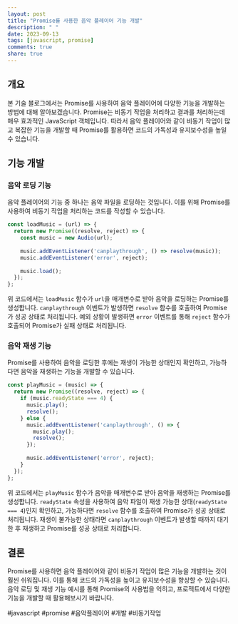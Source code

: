 ```yaml
---
layout: post
title: "Promise를 사용한 음악 플레이어 기능 개발"
description: " "
date: 2023-09-13
tags: [javascript, promise]
comments: true
share: true
---
```


## 개요
본 기술 블로그에서는 Promise를 사용하여 음악 플레이어에 다양한 기능을 개발하는 방법에 대해 알아보겠습니다. Promise는 비동기 작업을 처리하고 결과를 처리하는데 매우 효과적인 JavaScript 객체입니다. 따라서 음악 플레이어와 같이 비동기 작업이 많고 복잡한 기능을 개발할 때 Promise를 활용하면 코드의 가독성과 유지보수성을 높일 수 있습니다. 

## 기능 개발
### 음악 로딩 기능
음악 플레이어의 기능 중 하나는 음악 파일을 로딩하는 것입니다. 이를 위해 Promise를 사용하여 비동기 작업을 처리하는 코드를 작성할 수 있습니다.

```javascript
const loadMusic = (url) => {
  return new Promise((resolve, reject) => {
    const music = new Audio(url);
  
    music.addEventListener('canplaythrough', () => resolve(music));
    music.addEventListener('error', reject);
  
    music.load();
  });
};
```

위 코드에서는 `loadMusic` 함수가 `url`을 매개변수로 받아 음악을 로딩하는 Promise를 생성합니다. `canplaythrough` 이벤트가 발생하면 `resolve` 함수를 호출하여 Promise가 성공 상태로 처리됩니다. 예외 상황이 발생하면 `error` 이벤트를 통해 `reject` 함수가 호출되어 Promise가 실패 상태로 처리됩니다.

### 음악 재생 기능
Promise를 사용하여 음악을 로딩한 후에는 재생이 가능한 상태인지 확인하고, 가능하다면 음악을 재생하는 기능을 개발할 수 있습니다.

```javascript
const playMusic = (music) => {
  return new Promise((resolve, reject) => {
    if (music.readyState === 4) {
      music.play();
      resolve();
    } else {
      music.addEventListener('canplaythrough', () => {
        music.play();
        resolve();
      });
      
      music.addEventListener('error', reject);
    }
  });
};
```

위 코드에서는 `playMusic` 함수가 음악을 매개변수로 받아 음악을 재생하는 Promise를 생성합니다. `readyState` 속성을 사용하여 음악 파일이 재생 가능한 상태(`readyState === 4`)인지 확인하고, 가능하다면 `resolve` 함수를 호출하여 Promise가 성공 상태로 처리됩니다. 재생이 불가능한 상태라면 `canplaythrough` 이벤트가 발생할 때까지 대기한 후 재생하고 Promise를 성공 상태로 처리합니다.

## 결론
Promise를 사용하면 음악 플레이어와 같이 비동기 작업이 많은 기능을 개발하는 것이 훨씬 쉬워집니다. 이를 통해 코드의 가독성을 높이고 유지보수성을 향상할 수 있습니다. 음악 로딩 및 재생 기능 예시를 통해 Promise의 사용법을 익히고, 프로젝트에서 다양한 기능을 개발할 때 활용해보시기 바랍니다.

#javascript #promise #음악플레이어 #개발 #비동기작업